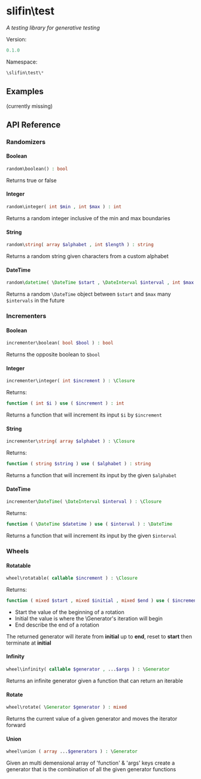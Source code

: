 # slifin\test
_A testing library for generative testing_

Version:
```php
0.1.0
```

Namespace:

```php
\slifin\test\*
```

## Examples
(currently missing)

## API Reference

### Randomizers

#### Boolean
```php
random\boolean() : bool
```
Returns true or false
#### Integer
```php
random\integer( int $min , int $max ) : int
```
Returns a random integer inclusive of the min and max boundaries
#### String
```php
random\string( array $alphabet , int $length ) : string
```
Returns a random string given characters from a custom alphabet
#### DateTime
```php
random\datetime( \DateTime $start , \DateInterval $interval , int $max ) : \DateTime
```
Returns a random ```\DateTime``` object between ```$start``` and ```$max``` many ```$intervals``` in the future
### Incrementers

#### Boolean
```php
incrementer\boolean( bool $bool ) : bool
```
Returns the opposite boolean to ```$bool```
#### Integer
```php
incrementer\integer( int $increment ) : \Closure
```
Returns:
```php
function ( int $i ) use ( $increment ) : int
```
Returns a function that will increment its input ```$i``` by ```$increment```
#### String
```php
incrementer\string( array $alphabet ) : \Closure
```
Returns:
```php
function ( string $string ) use ( $alphabet ) : string
```
Returns a function that will increment its input by the given ```$alphabet```
#### DateTime
```php
incrementer\DateTime( \DateInterval $interval ) : \Closure
```
Returns:
```php
function ( \DateTime $datetime ) use ( $interval ) : \DateTime
```
Returns a function that will increment its input by the given ```$interval```

### Wheels

#### Rotatable
```php
wheel\rotatable( callable $increment ) : \Closure
```
Returns:
```php
function ( mixed $start , mixed $initial , mixed $end ) use ( $increment ) : \Generator
```
- Start the value of the beginning of a rotation
- Initial the value is where the \Generator's iteration will begin
- End describe the end of a rotation

The returned generator will iterate from **initial** up to **end**, reset to **start** then terminate at **initial**
#### Infinity
```php
wheel\infinity( callable $generator , ...$args ) : \Generator
```
Returns an infinite generator given a function that can return an iterable
#### Rotate
```php
wheel\rotate( \Generator $generator ) : mixed
```
Returns the current value of a given generator and moves the iterator forward

#### Union
```php
wheel\union ( array ...$generators ) : \Generator
```
Given an multi demensional array of 'function' & 'args' keys create a generator
that is the combination of all the given generator functions

